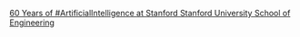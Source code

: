 [60 Years of #ArtificialIntelligence at Stanford   Stanford University School of Engineering](https://qi.tc/qi/112140)